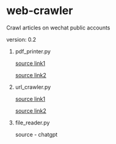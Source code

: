 # web-crawler
Crawl articles on wechat public accounts

version: 0.2

1. pdf_printer.py


    [source link1](https://blog.csdn.net/Attitude93/article/details/136671565)

    [source link2](https://www.cnblogs.com/new-june/p/14509601.html)

2. url_crawler.py

    [source link1](https://blog.csdn.net/kuailebuzhidao/article/details/136490529)

    [source link2](https://zhuanlan.zhihu.com/p/379062852)

3. file_reader.py

    source - chatgpt